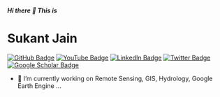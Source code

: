 ##### Hi there 👋 This is

# Sukant Jain

[![GitHub Badge](https://img.shields.io/github/followers/sukantjain?style=social)](https://github.com/sukant?tab=followers)
[![YouTube Badge](https://img.shields.io/badge/My-YouTube-red)](https://www.youtube.com/c/GeoGuru1)
[![LinkedIn Badge](https://img.shields.io/badge/My-LinkedIn-blue)](https://www.linkedin.com/in/sukant-jain-0a254a24)
[![Twitter Badge](https://img.shields.io/twitter/follow/sukant_the_jain?style=social)](https://twitter.com/sukant_the_jain)
[![Google Scholar Badge](https://img.shields.io/badge/Google-Scholar-lightgrey)](https://scholar.google.com/citations?user=EkqnWBkAAAAJ&hl=en)


- 🔭 I’m currently working on Remote Sensing, GIS, Hydrology, Google Earth Engine ...

